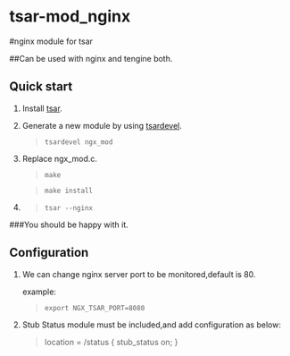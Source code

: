 tsar-mod_nginx
==============

#nginx module for tsar

##Can be used with nginx and tengine both.

Quick start
-----------
1. Install [tsar](http://code.taobao.org/p/tsar/src/).
2. Generate a new module by using [tsardevel](http://code.taobao.org/p/tsar/wiki/mod/).

    >`tsardevel ngx_mod`
3. Replace ngx_mod.c.

    >`make`

    >`make install`
4. >`tsar --nginx`

###You should be happy with it.

Configuration
-------------
1. We can change nginx server port to be monitored,default is 80.

    example: 
    >`export NGX_TSAR_PORT=8080`

2. Stub Status module must be included,and add configuration as below:

    >location =  /status {
    >         stub_status on;
    >}
